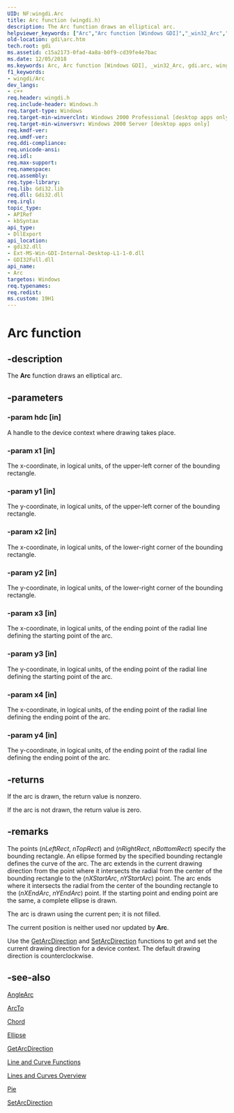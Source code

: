 ```yaml
---
UID: NF:wingdi.Arc
title: Arc function (wingdi.h)
description: The Arc function draws an elliptical arc.helpviewer_keywords: ["Arc","Arc function [Windows GDI]","_win32_Arc","gdi.arc","wingdi/Arc"]
old-location: gdi\arc.htm
tech.root: gdi
ms.assetid: c15a2173-0fad-4a8a-b0f9-cd39fe4e7bac
ms.date: 12/05/2018
ms.keywords: Arc, Arc function [Windows GDI], _win32_Arc, gdi.arc, wingdi/Arc
f1_keywords:
- wingdi/Arc
dev_langs:
- c++
req.header: wingdi.h
req.include-header: Windows.h
req.target-type: Windows
req.target-min-winverclnt: Windows 2000 Professional [desktop apps only]
req.target-min-winversvr: Windows 2000 Server [desktop apps only]
req.kmdf-ver: 
req.umdf-ver: 
req.ddi-compliance: 
req.unicode-ansi: 
req.idl: 
req.max-support: 
req.namespace: 
req.assembly: 
req.type-library: 
req.lib: Gdi32.lib
req.dll: Gdi32.dll
req.irql: 
topic_type:
- APIRef
- kbSyntax
api_type:
- DllExport
api_location:
- gdi32.dll
- Ext-MS-Win-GDI-Internal-Desktop-L1-1-0.dll
- GDI32Full.dll
api_name:
- Arc
targetos: Windows
req.typenames: 
req.redist: 
ms.custom: 19H1
---
```


# Arc function


## -description


The <b>Arc</b> function draws an elliptical arc.


## -parameters




### -param hdc [in]

A handle to the device context where drawing takes place.


### -param x1 [in]

The x-coordinate, in logical units, of the upper-left corner of the bounding rectangle.


### -param y1 [in]

The y-coordinate, in logical units, of the upper-left corner of the bounding rectangle.


### -param x2 [in]

The x-coordinate, in logical units, of the lower-right corner of the bounding rectangle.


### -param y2 [in]

The y-coordinate, in logical units, of the lower-right corner of the bounding rectangle.


### -param x3 [in]

The x-coordinate, in logical units, of the ending point of the radial line defining the starting point of the arc.


### -param y3 [in]

The y-coordinate, in logical units, of the ending point of the radial line defining the starting point of the arc.


### -param x4 [in]

The x-coordinate, in logical units, of the ending point of the radial line defining the ending point of the arc.


### -param y4 [in]

The y-coordinate, in logical units, of the ending point of the radial line defining the ending point of the arc.


## -returns



If the arc is drawn, the return value is nonzero.

If the arc is not drawn, the return value is zero.




## -remarks



The points (<i>nLeftRect</i>, <i>nTopRect</i>) and (<i>nRightRect</i>, <i>nBottomRect</i>) specify the bounding rectangle. An ellipse formed by the specified bounding rectangle defines the curve of the arc. The arc extends in the current drawing direction from the point where it intersects the radial from the center of the bounding rectangle to the (<i>nXStartArc</i>, <i>nYStartArc</i>) point. The arc ends where it intersects the radial from the center of the bounding rectangle to the (<i>nXEndArc</i>, <i>nYEndArc</i>) point. If the starting point and ending point are the same, a complete ellipse is drawn.

The arc is drawn using the current pen; it is not filled.

The current position is neither used nor updated by <b>Arc</b>.

Use the <a href="https://docs.microsoft.com/windows/desktop/api/wingdi/nf-wingdi-getarcdirection">GetArcDirection</a> and <a href="https://docs.microsoft.com/windows/desktop/api/wingdi/nf-wingdi-setarcdirection">SetArcDirection</a> functions to get and set the current drawing direction for a device context. The default drawing direction is counterclockwise.




## -see-also




<a href="https://docs.microsoft.com/windows/desktop/api/wingdi/nf-wingdi-anglearc">AngleArc</a>



<a href="https://docs.microsoft.com/windows/desktop/api/wingdi/nf-wingdi-arcto">ArcTo</a>



<a href="https://docs.microsoft.com/windows/desktop/api/wingdi/nf-wingdi-chord">Chord</a>



<a href="https://docs.microsoft.com/windows/desktop/api/wingdi/nf-wingdi-ellipse">Ellipse</a>



<a href="https://docs.microsoft.com/windows/desktop/api/wingdi/nf-wingdi-getarcdirection">GetArcDirection</a>



<a href="https://docs.microsoft.com/windows/desktop/gdi/line-and-curve-functions">Line and Curve Functions</a>



<a href="https://docs.microsoft.com/windows/desktop/gdi/lines-and-curves">Lines and Curves Overview</a>



<a href="https://docs.microsoft.com/windows/desktop/api/wingdi/nf-wingdi-pie">Pie</a>



<a href="https://docs.microsoft.com/windows/desktop/api/wingdi/nf-wingdi-setarcdirection">SetArcDirection</a>
 

 

